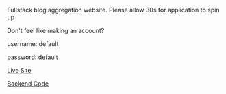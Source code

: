 Fullstack blog aggregation website. Please allow 30s for application to spin up

Don't feel like making an account?

username: default

password: default

[Live Site](http://blogcabin.hellojake.com)

[Backend Code](https://github.com/jakefrancis/blogcabin-backend)

